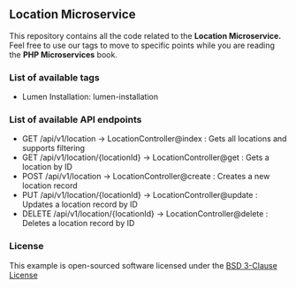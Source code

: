 ## Location Microservice

This repository contains all the code related to the **Location Microservice.** Feel free to use our tags to move to specific 
points while you are reading the **PHP Microservices** book.

### List of available tags

* Lumen Installation: lumen-installation

### List of available API endpoints

* GET /api/v1/location -> LocationController@index : Gets all locations and supports filtering
* GET /api/v1/location/{locationId} -> LocationController@get : Gets a location by ID
* POST /api/v1/location -> LocationController@create : Creates a new location record
* PUT /api/v1/location/{locationId} -> LocationController@update : Updates a location record by ID
* DELETE /api/v1/location/{locationId} -> LocationController@delete : Deletes a location record by ID

### License

This example is open-sourced software licensed under the [BSD 3-Clause License](https://opensource.org/licenses/BSD-3-Clause)
